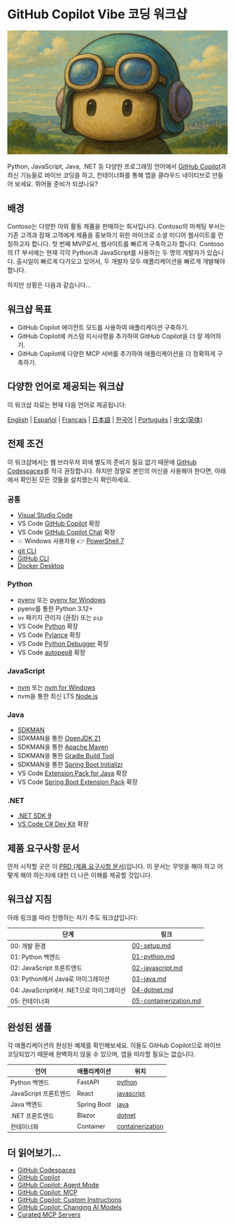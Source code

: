 # GitHub Copilot Vibe 코딩 워크샵

![GitHub Copilot - Ghiblifiled](../../images/ghcp.jpg)

Python, JavaScript, Java, .NET 등 다양한 프로그래밍 언어에서 [GitHub Copilot](https://docs.github.com/copilot/about-github-copilot/what-is-github-copilot)과 최신 기능들로 바이브 코딩을 하고, 컨테이너화를 통해 앱을 클라우드 네이티브로 만들어 보세요. 뛰어들 준비가 되셨나요?

## 배경

Contoso는 다양한 야외 활동 제품을 판매하는 회사입니다. Contoso의 마케팅 부서는 기존 고객과 잠재 고객에게 제품을 홍보하기 위한 마이크로 소셜 미디어 웹사이트를 런칭하고자 합니다. 첫 번째 MVP로서, 웹사이트를 빠르게 구축하고자 합니다. Contoso의 IT 부서에는 현재 각각 Python과 JavaScript를 사용하는 두 명의 개발자가 있습니다. 출시일이 빠르게 다가오고 있어서, 두 개발자 모두 애플리케이션을 빠르게 개발해야 합니다.

하지만 상황은 다음과 같습니다...

## 워크샵 목표

- GitHub Copilot 에이전트 모드를 사용하여 애플리케이션 구축하기.
- GitHub Copilot에 커스텀 지시사항을 추가하여 GitHub Copilot을 더 잘 제어하기.
- GitHub Copilot에 다양한 MCP 서버를 추가하여 애플리케이션을 더 정확하게 구축하기.

## 다양한 언어로 제공되는 워크샵

이 워크샵 자료는 현재 다음 언어로 제공됩니다:

[English](../../README.md) | [Español](../es-es/) | [Français](../fr-fr/) | [日本語](../ja-jp/) | [한국어](./README.md) | [Português](../pt-br/) | [中文(简体)](../zh-cn/)

## 전제 조건

이 워크샵에서는 웹 브라우저 외에 별도의 준비가 필요 없기 때문에 [GitHub Codespaces](https://docs.github.com/en/codespaces/about-codespaces/what-are-codespaces)를 적극 권장합니다. 하지만 정말로 본인의 머신을 사용해야 한다면, 아래에서 확인된 모든 것들을 설치했는지 확인하세요.

### 공통

- [Visual Studio Code](https://code.visualstudio.com/)
- VS Code [GitHub Copilot](https://marketplace.visualstudio.com/items?itemName=GitHub.copilot) 확장
- VS Code [GitHub Copilot Chat](https://marketplace.visualstudio.com/items?itemName=GitHub.copilot-chat) 확장
- 💥 Windows 사용자용 👉 [PowerShell 7](https://learn.microsoft.com/powershell/scripting/install/installing-powershell)
- [git CLI](https://git-scm.com/downloads)
- [GitHub CLI](https://cli.github.com/)
- [Docker Desktop](https://docs.docker.com/get-started/introduction/get-docker-desktop/)

### Python

- [pyenv](https://github.com/pyenv/pyenv) 또는 [pyenv for Windows](https://github.com/pyenv-win/pyenv-win)
- pyenv를 통한 Python 3.12+
- `uv` 패키지 관리자 (권장) 또는 `pip`
- VS Code [Python](https://marketplace.visualstudio.com/items/?itemName=ms-python.python) 확장
- VS Code [Pylance](https://marketplace.visualstudio.com/items/?itemName=ms-python.vscode-pylance) 확장
- VS Code [Python Debugger](https://marketplace.visualstudio.com/items/?itemName=ms-python.debugpy) 확장
- VS Code [autopep8](https://marketplace.visualstudio.com/items/?itemName=ms-python.autopep8) 확장

### JavaScript

- [nvm](https://github.com/nvm-sh/nvm) 또는 [nvm for Windows](https://github.com/coreybutler/nvm-windows)
- nvm을 통한 최신 LTS [Node.js](https://nodejs.org/)

### Java

- [SDKMAN](https://sdkman.io/)
- SDKMAN을 통한 [OpenJDK 21](https://learn.microsoft.com/java/openjdk/download)
- SDKMAN을 통한 [Apache Maven](https://maven.apache.org/download.cgi)
- SDKMAN을 통한 [Gradle Build Tool](https://docs.gradle.org/current/userguide/installation.html)
- SDKMAN을 통한 [Spring Boot Initializr](https://docs.spring.io/spring-boot/cli/installation.html)
- VS Code [Extension Pack for Java](https://marketplace.visualstudio.com/items/?itemName=vscjava.vscode-java-pack) 확장
- VS Code [Spring Boot Extension Pack](https://marketplace.visualstudio.com/items/?itemName=vmware.vscode-boot-dev-pack) 확장

### .NET

- [.NET SDK 9](https://dotnet.microsoft.com/download/dotnet/9.0)
- [VS Code C# Dev Kit](https://marketplace.visualstudio.com/items/?itemName=ms-dotnettools.csdevkit) 확장

## 제품 요구사항 문서

먼저 시작할 곳은 이 [PRD (제품 요구사항 문서)](./product-requirements.md)입니다. 이 문서는 무엇을 해야 하고 어떻게 해야 하는지에 대한 더 나은 이해를 제공할 것입니다.

## 워크샵 지침

아래 링크를 따라 진행하는 자기 주도 워크샵입니다:

| 단계                               | 링크                                                    |
|------------------------------------|---------------------------------------------------------|
| 00: 개발 환경                      | [00-setup.md](./docs/00-setup.md)                       |
| 01: Python 백엔드                 | [01-python.md](./docs/01-python.md)                     |
| 02: JavaScript 프론트엔드          | [02-javascript.md](./docs/02-javascript.md)             |
| 03: Python에서 Java로 마이그레이션 | [03-java.md](./docs/03-java.md)                         |
| 04: JavaScript에서 .NET으로 마이그레이션 | [04-dotnet.md](./docs/04-dotnet.md)                     |
| 05: 컨테이너화                     | [05-containerization.md](./docs/05-containerization.md) |

## 완성된 샘플

각 애플리케이션의 완성된 예제를 확인해보세요. 이들도 GitHub Copilot으로 바이브 코딩되었기 때문에 완벽하지 않을 수 있으며, 앱을 따라할 필요는 없습니다.

| 언어                | 애플리케이션 | 위치                                 |
|---------------------|-------------|--------------------------------------|
| Python 백엔드       | FastAPI     | [python](./complete/python/)         |
| JavaScript 프론트엔드 | React       | [javascript](./complete/javascript/) |
| Java 백엔드         | Spring Boot | [java](./complete/java/)             |
| .NET 프론트엔드     | Blazor      | [dotnet](./complete/dotnet/)         |
| 컨테이너화          | Container   | [containerization](./complete/)      |

## 더 읽어보기...

- [GitHub Codespaces](https://docs.github.com/en/codespaces/about-codespaces/what-are-codespaces)
- [GitHub Copilot](https://docs.github.com/en/copilot/about-github-copilot/what-is-github-copilot)
- [GitHub Copilot: Agent Mode](https://code.visualstudio.com/blogs/2025/04/07/agentMode)
- [GitHub Copilot: MCP](https://code.visualstudio.com/blogs/2025/05/12/agent-mode-meets-mcp)
- [GitHub Copilot: Custom Instructions](https://code.visualstudio.com/docs/copilot/copilot-customization)
- [GitHub Copilot: Changing AI Models](https://docs.github.com/en/copilot/using-github-copilot/ai-models/changing-the-ai-model-for-copilot-chat?tool=vscode)
- [Curated MCP Servers](https://github.com/modelcontextprotocol/servers)